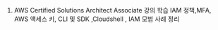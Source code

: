 1. AWS Certified Solutions Architect Associate 강의 학습 
    IAM 정책,MFA, AWS 액세스 키, CLI 및 SDK ,Cloudshell , IAM 모범 사례 정리 
    